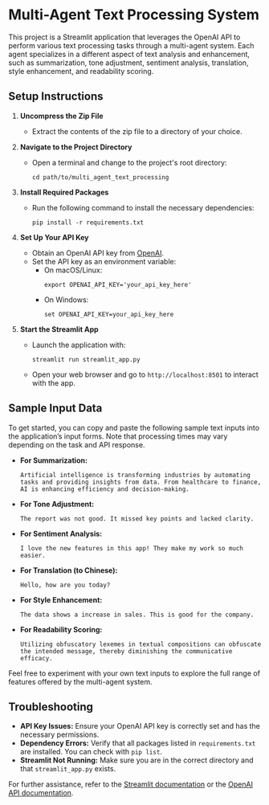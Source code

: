 # Multi-Agent Text Processing System

This project is a Streamlit application that leverages the OpenAI API to perform various text processing tasks through a multi-agent system. Each agent specializes in a different aspect of text analysis and enhancement, such as summarization, tone adjustment, sentiment analysis, translation, style enhancement, and readability scoring.

## Setup Instructions

1. **Uncompress the Zip File**
   - Extract the contents of the zip file to a directory of your choice.

2. **Navigate to the Project Directory**
   - Open a terminal and change to the project's root directory:
     ```
     cd path/to/multi_agent_text_processing
     ```

3. **Install Required Packages**
   - Run the following command to install the necessary dependencies:
     ```
     pip install -r requirements.txt
     ```

4. **Set Up Your API Key**
   - Obtain an OpenAI API key from [OpenAI](https://beta.openai.com/signup/).
   - Set the API key as an environment variable:
     - On macOS/Linux:
       ```
       export OPENAI_API_KEY='your_api_key_here'
       ```
     - On Windows:
       ```
       set OPENAI_API_KEY=your_api_key_here
       ```

5. **Start the Streamlit App**
   - Launch the application with:
     ```
     streamlit run streamlit_app.py
     ```
   - Open your web browser and go to `http://localhost:8501` to interact with the app.

## Sample Input Data

To get started, you can copy and paste the following sample text inputs into the application’s input forms. Note that processing times may vary depending on the task and API response.

- **For Summarization:**
  ```
  Artificial intelligence is transforming industries by automating tasks and providing insights from data. From healthcare to finance, AI is enhancing efficiency and decision-making.
  ```

- **For Tone Adjustment:**
  ```
  The report was not good. It missed key points and lacked clarity.
  ```

- **For Sentiment Analysis:**
  ```
  I love the new features in this app! They make my work so much easier.
  ```

- **For Translation (to Chinese):**
  ```
  Hello, how are you today?
  ```

- **For Style Enhancement:**
  ```
  The data shows a increase in sales. This is good for the company.
  ```

- **For Readability Scoring:**
  ```
  Utilizing obfuscatory lexemes in textual compositions can obfuscate the intended message, thereby diminishing the communicative efficacy.
  ```

Feel free to experiment with your own text inputs to explore the full range of features offered by the multi-agent system.

## Troubleshooting

- **API Key Issues:** Ensure your OpenAI API key is correctly set and has the necessary permissions.
- **Dependency Errors:** Verify that all packages listed in `requirements.txt` are installed. You can check with `pip list`.
- **Streamlit Not Running:** Make sure you are in the correct directory and that `streamlit_app.py` exists.

For further assistance, refer to the [Streamlit documentation](https://docs.streamlit.io/) or the [OpenAI API documentation](https://platform.openai.com/docs/overview/).

